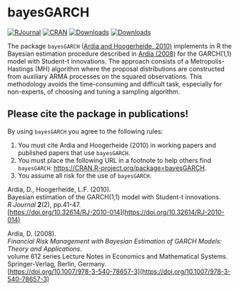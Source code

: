 # bayesGARCH
[![RJournal](https://img.shields.io/badge/RJournal-10.32614%2F.RJ-2010-014-brightgreen)](https://doi.org/10.32614/RJ-2010-014)
[![CRAN](http://www.r-pkg.org/badges/version/bayesGARCH)](https://cran.r-project.org/package=bayesGARCH) 
[![Downloads](http://cranlogs.r-pkg.org/badges/bayesGARCH?color=brightgreen)](http://www.r-pkg.org/pkg/bayesGARCH)
[![Downloads](http://cranlogs.r-pkg.org/badges/grand-total/bayesGARCH?color=brightgreen)](http://www.r-pkg.org/pkg/bayesGARCH)

The package `bayesGARCH` ([Ardia and Hoogerheide, 2010)](https://journal.R-project.org/archive/2010-2/) implements in R 
the Bayesian estimation procedure described 
in [Ardia (2008)](http://dx.doi.org/10.1007/978-3-540-78657-3) for the GARCH(1,1) model with Student-t innovations.
The approach consists of a Metropolis-Hastings (MH) algorithm where the proposal distributions
are constructed from auxiliary ARMA processes on the squared observations. This methodology 
avoids the time-consuming and difficult task, especially for non-experts, of choosing and tuning 
a sampling algorithm. 

## Please cite the package in publications!

By using `bayesGARCH` you agree to the following rules: 

1) You must cite Ardia and Hoogerheide (2010) in working papers and published papers that use `bayesGARCH`.
2) You must place the following URL in a footnote to help others find `bayesGARCH`: https://CRAN.R-project.org/package=bayesGARCH. 
3) You assume all risk for the use of `bayesGARCH`.

Ardia, D., Hoogerheide, L.F. (2010).  
Bayesian estimation of the GARCH(1,1) model with Student-t innovations.  
_R Journal_ **2**(2), pp.41-47.    
[https://doi.org/10.32614/RJ-2010-014](https://doi.org/10.32614/RJ-2010-014)    

Ardia, D. (2008).    
_Financial Risk Management with Bayesian Estimation of GARCH Models: Theory and Applications_.   
volume 612 series Lecture Notes in Economics and Mathematical Systems. Springer-Verlag, Berlin, Germany.    
[https://doi.org/10.1007/978-3-540-78657-3](https://doi.org/10.1007/978-3-540-78657-3)    
